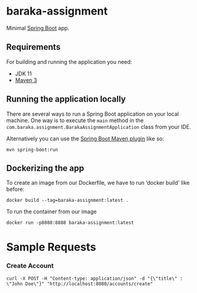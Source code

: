 # baraka-assignment


Minimal [Spring Boot](http://projects.spring.io/spring-boot/) app.

## Requirements

For building and running the application you need:

- JDK 11
- [Maven 3](https://maven.apache.org)

## Running the application locally

There are several ways to run a Spring Boot application on your local machine. One way is to execute the `main` method in the `com.baraka.assignment.BarakaAssignmentApplication` class from your IDE.

Alternatively you can use the [Spring Boot Maven plugin](https://docs.spring.io/spring-boot/docs/current/reference/html/build-tool-plugins-maven-plugin.html) like so:

```shell
mvn spring-boot:run
```

## Dockerizing the app

To create an image from our Dockerfile, we have to run ‘docker build' like before:

```shell
docker build --tag=baraka-assignment:latest .
```

To run the container from our image

```shell
docker run -p8080:8888 baraka-assignment:latest
```


# Sample Requests


### Create Account

```shell
curl -X POST -H "Content-type: application/json" -d "{\"title\" : \"John Doe\"}" "http://localhost:8080/accounts/create"
```
